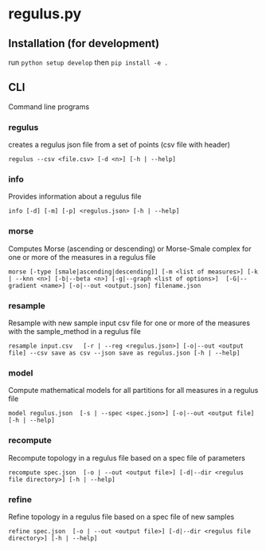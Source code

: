 # regulus.py


## Installation (for development)

run `python setup develop` then `pip install -e .`


## CLI
Command line programs

### regulus
creates a regulus json file from a set of points (csv file with header)

`regulus --csv <file.csv> [-d <n>] [-h | --help]`


### info
Provides information about a regulus file

`info [-d] [-m] [-p] <regulus.json> [-h | --help]`

### morse
Computes Morse (ascending or descending) or Morse-Smale complex for one or more of 
the measures in a regulus file

`morse [-type [smale|ascending|descending]] [-m <list of measures>] [-k | --knn <n>] [-b|--beta <n>] [-g|--graph <list of options>] 
[-G|--gradient <name>] [-o|--out <output.json] filename.json` 


### resample
Resample with new sample input csv file for one or more of the measures with the sample_method in a regulus file 

`resample input.csv   [-r | --reg <regulus.json>] [-o|--out <output file] --csv save as csv --json save as regulus.json [-h | --help]`

### model
Compute mathematical models for all partitions for all measures in a regulus file

`model regulus.json  [-s | --spec <spec.json>] [-o|--out <output file] [-h | --help]`

### recompute
Recompute topology in a regulus file based on a spec file of parameters

`recompute spec.json  [-o | --out <output file>] [-d|--dir <regulus file directory>] [-h | --help]`

### refine
Refine topology in a regulus file based on a spec file of new samples

`refine spec.json  [-o | --out <output file>] [-d|--dir <regulus file directory>] [-h | --help]`
